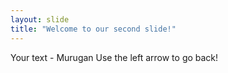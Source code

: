 ```yaml
---
layout: slide
title: "Welcome to our second slide!"
---
```

Your text - Murugan
Use the left arrow to go back!
